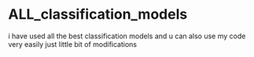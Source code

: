 # ALL_classification_models
i have used all the best classification models and u can also use my code very easily just little bit of modifications
